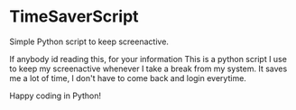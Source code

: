 # TimeSaverScript
Simple Python script to keep screenactive.

If anybody id reading this, for your information
This is a python script I use to keep my screenactive whenever I take a break from my system.
It saves me a lot of time, I don't have to come back and login everytime.


Happy coding in Python!


